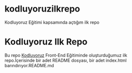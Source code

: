 # kodluyoruzilkrepo
Kodluyoruz Eğitimi kapsamında açtığım ilk repo
# Kodluyoruz Ilk Repo
Bu repo [Kodluyoruz]() Front-End Eğitiminde oluşturduğumuz ilk repo.İçerisinde bir adet README dosyası, bir adet index.html barındırıyor.README.md